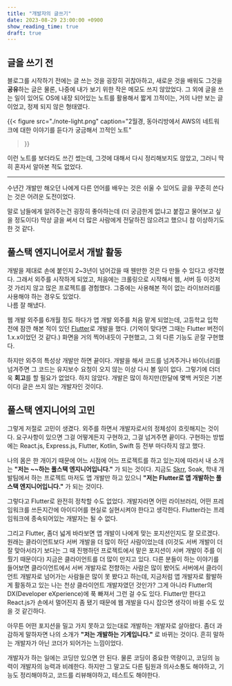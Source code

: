 ```yaml
---
title: "개발자의 글쓰기"
date: 2023-08-29 23:00:00 +0900
show_reading_time: true
draft: true
---
```


## 글을 쓰기 전

블로그를 시작하기 전에는 글 쓰는 것을 굉장히 귀찮아하고,
새로운 것을 배워도 그것을 **공유**하는 글은 물론,
나중에 내가 보기 위한 작은 메모도 쓰지 않았었다.
그 외에 글을 쓰는 일이 있어도 OS에 내장 되어있는 노트를 활용해서 짧게 끄적이는,
거의 나만 보는 글이었고, 정제 되지 않은 형태였다.

{{<
  figure
  src="./note-light.png"
  caption="2월경, 동아리방에서 AWS의 네트워크에 대한 이야기를 듣다가 궁금해서 끄적인 노트"
>}}

이런 노트를 보더라도 쓰긴 썼는데, 그것에 대해서 다시 정리해보지도 않았고,
그러니 딱히 혼자서 알아본 적도 없었다.

---

수년간 개발만 해오던 나에게 다른 언어를 배우는 것은 쉬울 수 있어도
글을 꾸준히 쓴다는 것은 어려운 도전이었다.

말로 남들에게 알려주는건 굉장히 좋아하는데 (더 궁금한게 없냐고 붙잡고 물어보고 싶을 정도이다)
막상 글을 써서 더 많은 사람에게 전달하진 않으려고 했으니 참 이상하기도 한 것 같다.

## 풀스택 엔지니어로서 개발 활동

개발을 제대로 손에 붙인지 2~3년이 넘어갔을 때 웬만한 것은 다 만들 수 있다고 생각했다.
그래서 외주를 시작하게 되었고, 처음에는 크롤링으로 시작해서 웹, 서버 등
이것저것 가리지 않고 많은 프로젝트를 경험했다.
그중에는 사용해본 적이 없는 라이브러리를 사용해야 하는 경우도 있었다.  
나름 잘 해냈다.

웹 개발 외주를 6개월 정도 하다가 앱 개발 외주를 처음 맡게 되었는데,
고등학교 입학 전에 잠깐 해본 적이 있던 [Flutter](https://flutter.dev)로 개발을 했다.
(기억이 맞다면 그때는 Flutter 버전이 1.x.x이었던 것 같다.)
화면을 거의 찍어내듯이 구현했고, 그 외 다른 기능도 곧잘 구현했다.

하지만 외주의 특성상 개발만 하면 끝이다. 개발을 해서 코드를 넘겨주거나 바이너리를 넘겨주면
그 코드는 유지보수 요청이 오지 않는 이상 다시 볼 일이 없다.
그렇기에 더더욱 **회고**를 할 필요가 없었다. 하지 않았다.
개발은 많이 하지만(한달에 몇백 커밋은 기본이다) 글은 쓰지 않는 개발자인 것이다.

## 풀스택 엔지니어의 고민

그렇게 저절로 고민이 생겼다.
외주를 하면서 개발자로서의 정체성이 흐릿해지는 것이다.
요구사항이 있으면 그걸 어떻게든지 구현하고, 그걸 넘겨주면 끝이다.
구현하는 방법에는 React.js, Express.js, Flutter, Kotlin, Swift 등
전부 마다하지 않고 했다.

나의 몸은 한 개이기 때문에 어느 시점에 어느 프로젝트를 하고 있는지에 따라서
내 소개는 **"저는 ~~하는 풀스택 엔지니어입니다."** 가 되는 것이다.
지금도 [Skrr](https://skrr.app), Soak,
학내 개발팀에서 하는 프로젝트 마저도 앱 개발만 하고 있으니
**"저는 Flutter로 앱 개발하는 풀스택 엔지니어입니다."** 가 되는 것이다.

그렇다고 Flutter로 완전히 정착할 수도 없었다.
개발자라면 어떤 라이브러리, 어떤 프레임워크를 쓰든지간에
아이디어를 현실로 실현시켜야 한다고 생각한다.
Flutter라는 프레임워크에 종속되어있는 개발자는 될 수 없다.

그리고 Flutter, 좀더 넓게 바라보면 앱 개발이 나에게 맞는 포지션인지도 잘 모르겠다.
원래는 클라이언트보다 서버 개발을 더 많이 하던 사람이었는데
(이것도 서버 개발이 더 잘 맞아서라기 보다는 그 때 진행하던 프로젝트에서 맡은 포지션이
서버 개발이 주를 이뤘기 때문이다)
지금은 클라이언트를 더 많이 만지고 있다.
다른 분들이 하는 이야기를 들어보면 클라이언트에서 서버 개발자로 전향하는 사람은 많이 봤어도
서버에서 클라이언트 개발자로 넘어가는 사람들은 많이 못 봤다고 하는데,
지금처럼 앱 개발자로 활발하게 활동하고 있는 나는 천상 클라이언트 개발자였던 것인가?
그게 아니라 Flutter의 DX(Developer eXperience)에 푹 빠져서 그런 걸 수도 있다.
Flutter만 한다고 React.js가 손에서 멀어진지 좀 됐기 때문에 웹 개발을 다시 잡으면
생각이 바뀔 수도 있을 것 같긴하다.

아무튼 어떤 포지션을 밀고 가지 못하고 있는대로 개발하는 개발자로 살아왔다.
좀더 과감하게 말하자면 나의 소개가 **"저는 개발하는 기계입니다."** 로 바뀌는 것이다.
흔히 말하는 개발자가 아닌 코더가 되어가는 느낌이었다.

개발자가 하는 일에는 코딩만 있으면 안 된다.
물론 코딩이 중요한 역량이고, 코딩의 능력이 개발자의 능력과 비례한다.
하지만 그 말고도 다른 팀원과 의사소통도 해야하고,
기능도 정리해야하고, 코드를 리뷰해야하고, 테스트도 해야한다.


